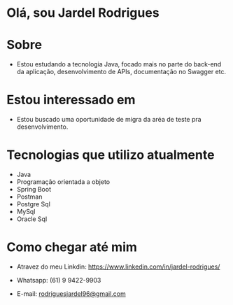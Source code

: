# Olá, sou Jardel Rodrigues

# Sobre
- Estou estudando a tecnologia Java, focado mais no parte do back-end da aplicação, desenvolvimento de APIs, documentação no Swagger etc. 

# Estou interessado em
- Estou buscado uma oportunidade de migra da aréa de teste pra desenvolvimento.

# Tecnologias que utilizo atualmente
- Java
- Programação orientada a objeto
- Spring Boot
- Postman
- Postgre Sql
- MySql
- Oracle Sql

# Como chegar até mim
- Atravez do meu Linkdin: https://www.linkedin.com/in/jardel-rodrigues/

- Whatsapp: (61) 9 9422-9903

- E-mail: rodriguesjardel96@gmail.com

